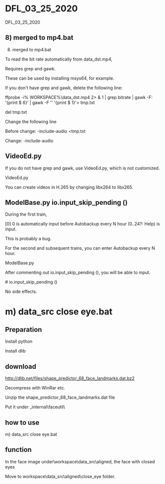 # DFL_03_25_2020
 DFL_03_25_2020

## 8) merged to mp4.bat

8) merged to mp4.bat

To read the bit rate automatically from data_dst.mp4,

Requires grep and gawk.

These can be used by installing msys64, for example.

If you don't have grep and gawk, delete the following line:

ffprobe -i% WORKSPACE%\data_dst.mp4 2> & 1 | grep bitrate | gawk -F: '{print $ 6}' | gawk -F '' '{print $ 1}'> tmp.txt

del tmp.txt

Change the following line

Before change: -include-audio <tmp.txt

Change: -include-audio


## VideoEd.py

If you do not have grep and gawk, use VideoEd.py, which is not customized.

VideoEd.py

You can create videos in H.265 by changing libx264 to libx265.


## ModelBase.py  io.input_skip_pending ()

During the first train,

[0] 0 is automatically input before Autobackup every N hour (0..24?: Help) is input.

This is probably a bug.

For the second and subsequent trains, you can enter Autobackup every N hour.

ModelBase.py

After commenting out io.input_skip_pending (), you will be able to input.

\# io.input_skip_pending ()

No side effects.


# m) data_src close eye.bat

## Preparation

Install python

Install dlib

## download

http://dlib.net/files/shape_predictor_68_face_landmarks.dat.bz2

Decompress with WinRar etc.

Unzip the shape_predictor_68_face_landmarks.dat file

Put it under _internal\faceutil\

## how to use

m) data_src close eye.bat

## function

In the face image under\workspace\data_src\aligned, the face with closed eyes

Move to workspace\data_src\aligned\close_eye folder.
